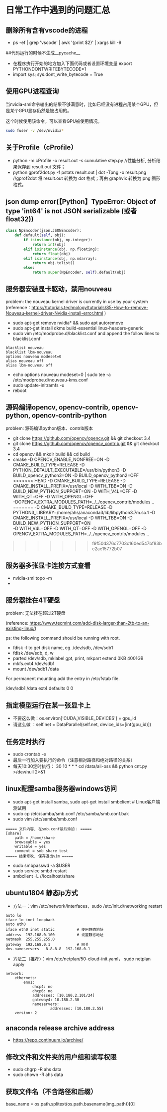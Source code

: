 # 日常工作中遇到的问题汇总

## 删除所有含有vscode的进程
- ps -ef | grep 'vscode' | awk '{print $2}' | xargs kill -9

##代码运行的时候不生成__pycache__

- 在程序执行开始的地方加入下面代码或者设置环境变量 export PYTHONDONTWRITEBYTECODE=1
- import sys; sys.dont_write_bytecode = True

## 使用GPU进程查询

当nvidia-smi命令输出的结果不够满意时，比如已经没有进程占用某个GPU，但是某个GPU显存仍然是被占用的。

这个时候使用该命令，可以查看GPU被使用情况。
```bash
sudo fuser -v /dev/nvidia*
```

## 关于Profile（cProfile）

- python -m cProfile -o result.out -s cumulative step.py  //性能分析, 分析结果保存到 result.out 文件；
- python gprof2dot.py -f pstats result.out | dot -Tpng -o result.png   //gprof2dot 将 result.out 转换为 dot 格式；再由 graphvix 转换为 png 图形格式。

## json dump error(【Python】TypeError: Object of type 'int64' is not JSON serializable (或者float32))
```python
class NpEncoder(json.JSONEncoder):
    def default(self, obj):
        if isinstance(obj, np.integer):
            return int(obj)
        elif isinstance(obj, np.floating):
            return float(obj)
        elif isinstance(obj, np.ndarray):
            return obj.tolist()
        else:
            return super(NpEncoder, self).default(obj)
```

## 服务器安装显卡驱动，禁用nouveau
problem: the nouveau kernel driver is currently in use by your system
(reference：https://tutorials.technology/tutorials/85-How-to-remove-Nouveau-kernel-driver-Nvidia-install-error.html )
* sudo apt-get remove nvidia* && sudo apt autoremove
* sudo apt-get install dkms build-essential linux-headers-generic
* sudo vim /etc/modprobe.d/blacklist.conf and append the follow lines to blacklist.conf
```
blacklist nouveau
blacklist lbm-nouveau
options nouveau modeset=0
alias nouveau off
alias lbm-nouveau off
```
* echo options nouveau modeset=0 | sudo tee -a /etc/modprobe.d/nouveau-kms.conf
* sudo update-initramfs -u
* reboot

## 源码编译opencv, opencv-contrib, opencv-python, opencv-contrib-python
problem: 源码编译python版本、contrib版本
* git clone https://github.com/opencv/opencv.git  && git checkout 3.4
* git clone https://github.com/opencv/opencv_contrib.git  && git checkout 3.4
* cd opencv && mkdir build && cd build 
* cmake -D OPENCV_ENABLE_NONFREE=ON -D CMAKE_BUILD_TYPE=RELEASE -D PYTHON_DEFAULT_EXECUTABLE=/usr/bin/python3 -D BUILD_opencv_python3=ON -D BUILD_opencv_python2=OFF \
<<<<<<< HEAD
  -D CMAKE_BUILD_TYPE=RELEASE -D CMAKE_INSTALL_PREFIX=/usr/local -D WITH_TBB=ON -D BUILD_NEW_PYTHON_SUPPORT=ON -D WITH_V4L=OFF -D WITH_QT=OFF -D WITH_OPENGL=OFF \
  -DOPENCV_EXTRA_MODULES_PATH=../../opencv_contrib/modules ..
=======
-D CMAKE_BUILD_TYPE=RELEASE -D PYTHON3_LIBRARY=/home/ahs/anaconda3/lib/libpython3.7m.so.1 -D CMAKE_INSTALL_PREFIX=/usr/local -D WITH_TBB=ON -D BUILD_NEW_PYTHON_SUPPORT=ON \
-D WITH_V4L=OFF -D WITH_QT=OFF -D WITH_OPENGL=OFF -D OPENCV_EXTRA_MODULES_PATH=../../opencv_contrib/modules ..
>>>>>>> f9f50d376c7703c160ed547bf83bc2ae15772b07

## 服务器多张显卡连接方式查看
* nvidia-smi topo -m
*

## 服务器挂在4T硬盘
problem: 无法挂在超过2T硬盘

(reference: https://www.tecmint.com/add-disk-larger-than-2tb-to-an-existing-linux/)

ps: the following command should be running with root.
* fdisk -l to get disk name, eg. /dev/sdb, /dev/sdb1
* fdisk /dev/sdb, d, w
* parted /dev/sdb, mklabel gpt, print, mkpart extend 0KB 4001GB
* mkfs.ext4 /dev/sdb1
* mount /dev/sdb1 /data

For permanent mounting add the entry in /etc/fstab file.

/dev/sdb1    /data      ext4      defaults  0   0

## 指定模型运行在某一张显卡上
* 不要这么做：os.environ['CUDA_VISIBLE_DEVICES'] = gpu_id
* 请这么做  ：self.net = DataParallel(self.net, device_ids=[int(gpu_id)])

## 任务定时执行

* sudo crontab -e
* 最后一行加入要执行的命令（注意相对路径和绝对路径的关系）
* 每天10:30定时执行： 30 10 * * * cd /data/ali-oss && python cnt.py >/dev/null 2>&1
 

## linux配置samba服务器windows访问

* sudo apt-get install samba, sudo apt-get install smbclient # Linux客户端测试用
* sudo cp /etc/samba/smb.conf /etc/samba/smb.conf.bak
* sudo vim /etc/samba/smb.conf
```
===== 文件内容, 在smb.conf最后添加： =====
[share]
    path = /home/share
    browseable = yes
    writable = yes
    comment = smb share test
===== 结束修改, 保存退出vim =====
```
* sudo smbpasswd -a $USER
* sudo service smbd restart
* smbclient -L //localhost/share


## ubuntu1804 静态ip方式

* 方法一：vim /etc/network/interfaces，sudo /etc/init.d/networking restart 
```
auto lo
iface lo inet loopback
auto eth0
iface eth0 inet static          # 使用静态地址
address  192.168.0.100          # 设置静态地址
netmask  255.255.255.0
gateway  192.168.0.1            # 网关
dns-nameservers   8.8.8.8  192.168.0.1 
```

* 方法二（推荐）：vim /etc/netplan/50-cloud-init.yaml， sudo netplan apply
```
network:
    ethernets:
        eno1:
            dhcp4: no
            dhcp6: no
            addresses: [10.180.2.101/24]
            gateway4: 10.180.2.30
            nameservers:
                    addresses: [10.180.2.55]
    version: 2
```

## anaconda release archive address
* https://repo.continuum.io/archive/

## 修改文件和文件夹的用户组和读写权限
* sudo chgrp -R ahs data
* sudo chown -R ahs data


## 获取文件名（不含路径和后缀）
base_name = os.path.splitext(os.path.basename(img_path))[0]
